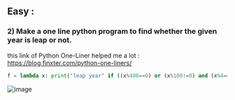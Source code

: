 ## Easy :

### 2) Make a one line python program to find whether the given year is leap or not.

this link of Python One-Liner helped me a lot : https://blog.finxter.com/python-one-liners/
```py
f = lambda x: print("leap year" if ((x%400==0) or (x%100!=0) and (x%4==0)) else 'not leap year')
```
![image](https://user-images.githubusercontent.com/78896740/135728302-4830771f-72e3-4a95-83a4-69b157cca6be.png)
